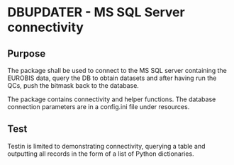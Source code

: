 # DBUPDATER - MS SQL Server connectivity 

## Purpose

The package shall be used to connect to the MS SQL server containing the EUROBIS data, query the DB to obtain datasets 
and after having run the QCs, push the bitmask back to the database. 

The package contains connectivity and helper functions. The database connection parameters are in a config.ini file 
under resources. 

## Test 

Testin is limited to demonstrating connectivity, querying a table and outputting all records in the form of a list of 
Python dictionaries.
